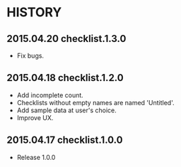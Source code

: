 HISTORY
=======

2015.04.20 checklist.1.3.0
--------------------------
* Fix bugs.

2015.04.18 checklist.1.2.0
--------------------------
* Add incomplete count.
* Checklists without empty names are named 'Untitled'.
* Add sample data at user's choice.
* Improve UX.

2015.04.17 checklist.1.0.0
--------------------------
* Release 1.0.0
